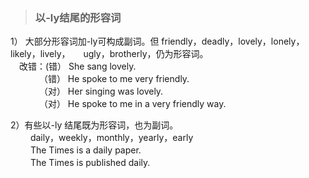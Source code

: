 > ### 以-ly结尾的形容词

1） 大部分形容词加-ly可构成副词。但 friendly，deadly，lovely，lonely，likely，lively，　　ugly，brotherly，仍为形容词。<br>
　改错：(错） She sang lovely. <br>
　　　 （错） He spoke to me very friendly. <br>
　　　 （对） Her singing was lovely. <br>
　　　 （对） He spoke to me in a very friendly way. <br>

2）有些以-ly 结尾既为形容词，也为副词。<br>
　　 daily，weekly，monthly，yearly，early <br>
　　 The Times is a daily paper.    <br>
　　 The Times is published daily.  <br>
